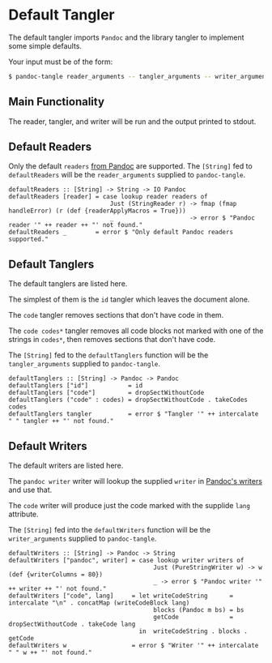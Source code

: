 Default Tangler
===============

The default tangler imports `Pandoc` and the library tangler to implement some
simple defaults.

Your input must be of the form:

``` {.sh .example}
$ pandoc-tangle reader_arguments -- tangler_arguments -- writer_arguments -- file_name
```

Main Functionality
------------------

The reader, tangler, and writer will be run and the output printed to stdout.

Default Readers
---------------

Only the default `readers` [from
Pandoc](https://hackage.haskell.org/package/pandoc-1.17.2/docs/Text-Pandoc.html#g:4)
are supported. The `[String]` fed to `defaultReaders` will be the
`reader_arguments` supplied to `pandoc-tangle`.

``` {.haskell .main .example}
defaultReaders :: [String] -> String -> IO Pandoc
defaultReaders [reader] = case lookup reader readers of
                            Just (StringReader r) -> fmap (fmap handleError) (r (def {readerApplyMacros = True}))
                            _                     -> error $ "Pandoc reader '" ++ reader ++ "' not found."
defaultReaders _        = error $ "Only default Pandoc readers supported."
```

Default Tanglers
----------------

The default tanglers are listed here.

The simplest of them is the `id` tangler which leaves the document alone.

The `code` tangler removes sections that don't have code in them.

The `code codes*` tangler removes all code blocks not marked with one of the
strings in `codes*`, then removes sections that don't have code.

The `[String]` fed to the `defaultTanglers` function will be the
`tangler_arguments` supplied to `pandoc-tangle`.

``` {.haskell .main .example}
defaultTanglers :: [String] -> Pandoc -> Pandoc
defaultTanglers ["id"]           = id
defaultTanglers ["code"]         = dropSectWithoutCode
defaultTanglers ("code" : codes) = dropSectWithoutCode . takeCodes codes
defaultTanglers tangler          = error $ "Tangler '" ++ intercalate " " tangler ++ "' not found."
```

Default Writers
---------------

The default writers are listed here.

The `pandoc writer` writer will lookup the supplied `writer` in [Pandoc's
writers](https://hackage.haskell.org/package/pandoc-1.17.2/docs/Text-Pandoc.html#g:4)
and use that.

The `code` writer will produce just the code marked with the supplide `lang`
attribute.

The `[String]` fed into the `defaultWriters` function will be the
`writer_arguments` supplied to `pandoc-tangle`.

``` {.haskell .main .example}
defaultWriters :: [String] -> Pandoc -> String
defaultWriters ["pandoc", writer] = case lookup writer writers of
                                        Just (PureStringWriter w) -> w (def {writerColumns = 80})
                                        _ -> error $ "Pandoc writer '" ++ writer ++ "' not found."
defaultWriters ["code", lang]     = let writeCodeString      = intercalate "\n" . concatMap (writeCodeBlock lang)
                                        blocks (Pandoc m bs) = bs
                                        getCode              = dropSectWithoutCode . takeCode lang
                                    in  writeCodeString . blocks . getCode
defaultWriters w                  = error $ "Writer '" ++ intercalate " " w ++ "' not found."
```
